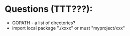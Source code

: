 # Questions (TTT???):
* GOPATH - a list of directories?
* import local package "./xxxx" or must "myproject/xxx"

